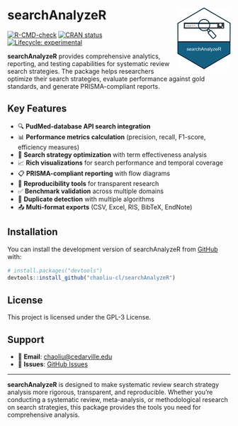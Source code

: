 
<!-- README.md is generated from README.Rmd. Please edit that file -->

# searchAnalyzeR <img src="man/figures/searchAnalyzeR.png" align="right" height="139" />

<!-- badges: start -->

[![R-CMD-check](https://github.com/chaoliu-cl/searchAnalyzeR/workflows/R-CMD-check/badge.svg)](https://github.com/chaoliu-cl/searchAnalyzeR/actions)
[![CRAN
status](https://www.r-pkg.org/badges/version/searchAnalyzeR)](https://CRAN.R-project.org/package=searchAnalyzeR)
[![Lifecycle:
experimental](https://img.shields.io/badge/lifecycle-experimental-orange.svg)](https://lifecycle.r-lib.org/articles/stages.html#experimental)
<!-- badges: end -->

**searchAnalyzeR** provides comprehensive analytics, reporting, and
testing capabilities for systematic review search strategies. The
package helps researchers optimize their search strategies, evaluate
performance against gold standards, and generate PRISMA-compliant
reports.

## Key Features

- 🔍 **PudMed-database API search integration**
- 📊 **Performance metrics calculation** (precision, recall, F1-score,
  efficiency measures)
- 🎯 **Search strategy optimization** with term effectiveness analysis
- 📈 **Rich visualizations** for search performance and temporal
  coverage
- 📋 **PRISMA-compliant reporting** with flow diagrams
- 🔄 **Reproducibility tools** for transparent research
- ✅ **Benchmark validation** across multiple domains
- 🧹 **Duplicate detection** with multiple algorithms
- 📤 **Multi-format exports** (CSV, Excel, RIS, BibTeX, EndNote)

## Installation

You can install the development version of searchAnalyzeR from
[GitHub](https://github.com/) with:

``` r
# install.packages("devtools")
devtools::install_github("chaoliu-cl/searchAnalyzeR")
```

## License

This project is licensed under the GPL-3 License.

## Support

- 📧 **Email**: <chaoliu@cedarville.edu>
- 🐛 **Issues**: [GitHub
  Issues](https://github.com/chaoliu-cl/searchAnalyzeR/issues)

------------------------------------------------------------------------

**searchAnalyzeR** is designed to make systematic review search strategy
analysis more rigorous, transparent, and reproducible. Whether you’re
conducting a systematic review, meta-analysis, or methodological
research on search strategies, this package provides the tools you need
for comprehensive analysis.
